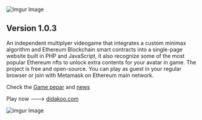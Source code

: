 ![Imgur Image](http://i.imgur.com/3SqZpCN.jpg)


## Version 1.0.3

An independent multiplyer videogame that integrates a custom minimax algorithm and Ethereum Blockchain smart contracts into a single-page website built in PHP and JavaScript, it also recognize some of the most popular Ethereum nfts to unlock extra contents for your avatar in game. The project is free and open-source. You can play as guest in your regular browser or join with Metamask on Ethereum main network. 


Check the [Game pepar](https://medium.com/@didakoo/jungle-game-pepar-afd5fb84f18e) and [news](https://twitter.com/didakoo_games)

Play now  ---> [didakoo.com](https://didakoo.com) 


![Imgur Image](http://i.imgur.com/fj8XkoO.jpg)


